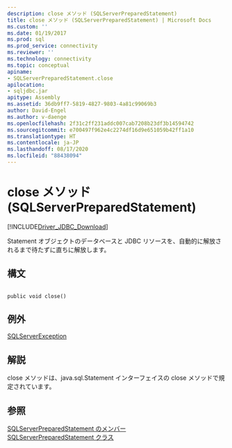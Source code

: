 ```yaml
---
description: close メソッド (SQLServerPreparedStatement)
title: close メソッド (SQLServerPreparedStatement) | Microsoft Docs
ms.custom: ''
ms.date: 01/19/2017
ms.prod: sql
ms.prod_service: connectivity
ms.reviewer: ''
ms.technology: connectivity
ms.topic: conceptual
apiname:
- SQLServerPreparedStatement.close
apilocation:
- sqljdbc.jar
apitype: Assembly
ms.assetid: 36db9ff7-5819-4827-9803-4a81c99069b3
author: David-Engel
ms.author: v-daenge
ms.openlocfilehash: 2f31c2ff231addc007cab7208b23df3b14594742
ms.sourcegitcommit: e700497f962e4c2274df16d9e651059b42ff1a10
ms.translationtype: HT
ms.contentlocale: ja-JP
ms.lasthandoff: 08/17/2020
ms.locfileid: "88438094"
---
```

# <a name="close-method-sqlserverpreparedstatement"></a>close メソッド (SQLServerPreparedStatement)
[!INCLUDE[Driver_JDBC_Download](../../../includes/driver_jdbc_download.md)]

  Statement オブジェクトのデータベースと JDBC リソースを、自動的に解放されるまで待たずに直ちに解放します。  
  
## <a name="syntax"></a>構文  
  
```  
  
public void close()  
```  
  
## <a name="exceptions"></a>例外  
 [SQLServerException](../../../connect/jdbc/reference/sqlserverexception-class.md)  
  
## <a name="remarks"></a>解説  
 close メソッドは、java.sql.Statement インターフェイスの close メソッドで規定されています。  
  
## <a name="see-also"></a>参照  
 [SQLServerPreparedStatement のメンバー](../../../connect/jdbc/reference/sqlserverpreparedstatement-members.md)   
 [SQLServerPreparedStatement クラス](../../../connect/jdbc/reference/sqlserverpreparedstatement-class.md)  
  
  
